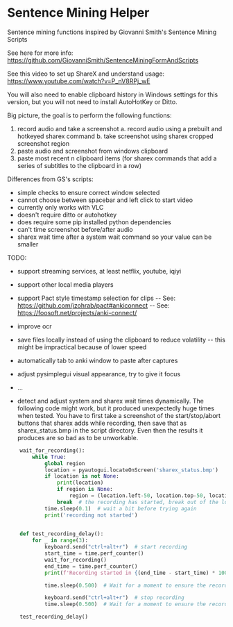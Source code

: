 # Sentence Mining Helper
 Sentence mining functions inspired by Giovanni Smith's Sentence Mining Scripts

See here for more info: 
https://github.com/GiovanniSmith/SentenceMiningFormAndScripts

See this video to set up ShareX and understand usage:
https://www.youtube.com/watch?v=P_nV8RPj_wE

You will also need to enable clipboard history in Windows settings for this version,
but you will not need to install AutoHotKey or Ditto.

Big picture, the goal is to perform the following functions:
1. record audio and take a screenshot
a. record audio using a prebuilt and hotkeyed sharex command
b. take screenshot using sharex cropped screenshot region
2. paste audio and screenshot from windows clipboard
3. paste most recent n clipboard items (for sharex commands that add a series of
subtitles to the clipboard in a row)

Differences from GS's scripts:
- simple checks to ensure correct window selected
- cannot choose between spacebar and left click to start video
- currently only works with VLC
- doesn't require ditto or autohotkey
- does require some pip installed python dependencies
- can't time screenshot before/after audio
- sharex wait time after a system wait command so your value can be smaller

TODO:
- support streaming services, at least netflix, youtube, iqiyi
- support other local media players
- support Pact style timestamp selection for clips
-- See: https://github.com/jzohrab/pact#ankiconnect
-- See: https://foosoft.net/projects/anki-connect/
- improve ocr
- save files locally instead of using the clipboard to reduce volatility
-- this might be impractical because of lower speed
- automatically tab to anki window to paste after captures
- adjust pysimplegui visual appearance, try to give it focus
- ...

- detect and adjust system and sharex wait times dynamically. The following code might work, but it produced unexpectedly huge times when tested.
You have to first take a screenshot of the start/stop/abort buttons that sharex adds while recording, then save that as sharex_status.bmp in the script directory. Even then the results it produces are so bad as to be unworkable.

``` python
    wait_for_recording():
        while True:
            global region
            location = pyautogui.locateOnScreen('sharex_status.bmp')
            if location is not None:
                print(location)
                if region is None:
                    region = (location.left-50, location.top-50, location.width+100, location.height+100)
                break  # the recording has started, break out of the loop
            time.sleep(0.1)  # wait a bit before trying again
            print('recording not started')

            
    def test_recording_delay():
        for _ in range(3):
            keyboard.send("ctrl+alt+r")  # start recording
            start_time = time.perf_counter()
            wait_for_recording()
            end_time = time.perf_counter()
            print(f'Recording started in {(end_time - start_time) * 1000:.2f} ms')

            time.sleep(0.500)  # Wait for a moment to ensure the recording has fully started

            keyboard.send("ctrl+alt+r")  # stop recording
            time.sleep(0.500)  # Wait for a moment to ensure the recording has fully stopped

    test_recording_delay()
```
